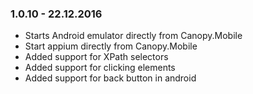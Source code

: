 ### 1.0.10 - 22.12.2016
* Starts Android emulator directly from Canopy.Mobile
* Start appium directly from Canopy.Mobile
* Added support for XPath selectors
* Added support for clicking elements
* Added support for back button in android